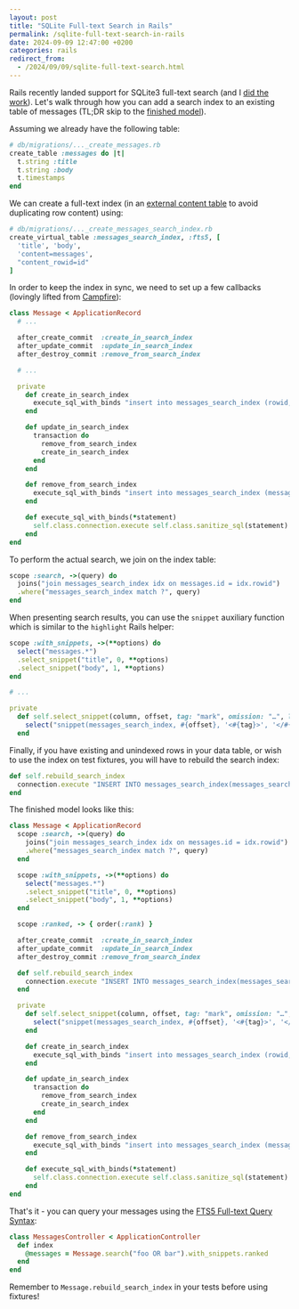 ```yaml
---
layout: post
title: "SQLite Full-text Search in Rails"
permalink: /sqlite-full-text-search-in-rails
date: 2024-09-09 12:47:00 +0200
categories: rails
redirect_from:
  - /2024/09/09/sqlite-full-text-search.html
---
```


Rails recently landed support for SQLite3 full-text search (and I [did the work](https://github.com/rails/rails/pull/52354)). Let's walk through how you can add a search index to an existing table of messages (TL;DR skip to the <a href="#message-model">finished model</a>).

Assuming we already have the following table:

```ruby
# db/migrations/..._create_messages.rb
create_table :messages do |t|
  t.string :title
  t.string :body
  t.timestamps
end
```

We can create a full-text index (in an [external content table](https://www.sqlite.org/fts5.html#external_content_tables) to avoid duplicating row content) using:

```ruby
# db/migrations/..._create_messages_search_index.rb
create_virtual_table :messages_search_index, :fts5, [
  'title', 'body',
  'content=messages',
  "content_rowid=id"
]
```

In order to keep the index in sync, we need to set up a few callbacks (lovingly lifted from [Campfire](https://once.com/campfire)):

```ruby
class Message < ApplicationRecord
  # ...

  after_create_commit  :create_in_search_index
  after_update_commit  :update_in_search_index
  after_destroy_commit :remove_from_search_index

  # ...

  private
    def create_in_search_index
      execute_sql_with_binds "insert into messages_search_index (rowid, title, body) values (?, ?, ?)", id, title, body
    end

    def update_in_search_index
      transaction do
        remove_from_search_index
        create_in_search_index
      end
    end

    def remove_from_search_index
      execute_sql_with_binds "insert into messages_search_index (messages_search_index, rowid, title, body) values ('delete', ?, ?, ?)", id_previously_was, title_previously_was, body_previously_was
    end

    def execute_sql_with_binds(*statement)
      self.class.connection.execute self.class.sanitize_sql(statement)
    end
end
```

To perform the actual search, we join on the index table:

```ruby
scope :search, ->(query) do
  joins("join messages_search_index idx on messages.id = idx.rowid")
  .where("messages_search_index match ?", query)
end
```

When presenting search results, you can use the `snippet` auxiliary function which is similar to the `highlight` Rails helper:

```ruby
scope :with_snippets, ->(**options) do
  select("messages.*")
  .select_snippet("title", 0, **options)
  .select_snippet("body", 1, **options)
end

# ...

private
  def self.select_snippet(column, offset, tag: "mark", omission: "…", limit: 32)
    select("snippet(messages_search_index, #{offset}, '<#{tag}>', '</#{tag}>', '#{omission}', #{limit}) AS #{column}_snippet")
  end
```

Finally, if you have existing and unindexed rows in your data table, or wish to use the index on test fixtures, you will have to rebuild the search index:

```ruby
def self.rebuild_search_index
  connection.execute "INSERT INTO messages_search_index(messages_search_index) VALUES('rebuild')"
end
```

<span id="message-model">The finished model looks like this:</span>

```ruby
class Message < ApplicationRecord
  scope :search, ->(query) do
    joins("join messages_search_index idx on messages.id = idx.rowid")
    .where("messages_search_index match ?", query)
  end

  scope :with_snippets, ->(**options) do
    select("messages.*")
    .select_snippet("title", 0, **options)
    .select_snippet("body", 1, **options)
  end

  scope :ranked, -> { order(:rank) }

  after_create_commit  :create_in_search_index
  after_update_commit  :update_in_search_index
  after_destroy_commit :remove_from_search_index

  def self.rebuild_search_index
    connection.execute "INSERT INTO messages_search_index(messages_search_index) VALUES('rebuild')"
  end

  private
    def self.select_snippet(column, offset, tag: "mark", omission: "…", limit: 32)
      select("snippet(messages_search_index, #{offset}, '<#{tag}>', '</#{tag}>', '#{omission}', #{limit}) AS #{column}_snippet")
    end

    def create_in_search_index
      execute_sql_with_binds "insert into messages_search_index (rowid, title, body) values (?, ?, ?)", id, title, body
    end

    def update_in_search_index
      transaction do
        remove_from_search_index
        create_in_search_index
      end
    end

    def remove_from_search_index
      execute_sql_with_binds "insert into messages_search_index (messages_search_index, rowid, title, body) values ('delete', ?, ?, ?)", id_previously_was, title_previously_was, body_previously_was
    end

    def execute_sql_with_binds(*statement)
      self.class.connection.execute self.class.sanitize_sql(statement)
    end
end
```

That's it - you can query your messages using the [FTS5 Full-text Query Syntax](https://www.sqlite.org/fts5.html#full_text_query_syntax):

```ruby
class MessagesController < ApplicationController
  def index
    @messages = Message.search("foo OR bar").with_snippets.ranked
  end
end
```

Remember to `Message.rebuild_search_index` in your tests before using fixtures!